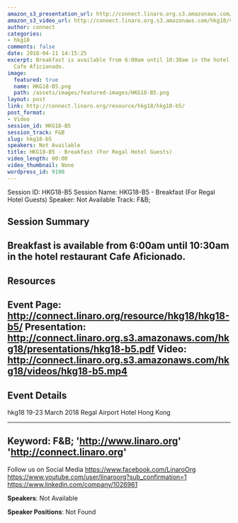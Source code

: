 ```yaml
---
amazon_s3_presentation_url: http://connect.linaro.org.s3.amazonaws.com/hkg18/presentations/hkg18-b5.pdf
amazon_s3_video_url: http://connect.linaro.org.s3.amazonaws.com/hkg18/videos/hkg18-b5.mp4
author: connect
categories:
- hkg18
comments: false
date: 2018-04-11 14:15:25
excerpt: Breakfast is available from 6:00am until 10:30am in the hotel restaurant
  Cafe Aficionado.
image:
  featured: true
  name: HKG18-B5.png
  path: /assets/images/featured-images/HKG18-B5.png
layout: post
link: http://connect.linaro.org/resource/hkg18/hkg18-b5/
post_format:
- Video
session_id: HKG18-B5
session_track: F&B
slug: hkg18-b5
speakers: Not Available
title: HKG18-B5 - Breakfast (For Regal Hotel Guests)
video_length: 00:00
video_thumbnail: None
wordpress_id: 9190
---
```


Session ID: HKG18-B5
Session Name: HKG18-B5 - Breakfast (For Regal Hotel Guests)
Speaker: Not Available
Track: F&B;


## Session Summary
Breakfast is available from 6:00am until 10:30am in the hotel restaurant Cafe Aficionado.
---------------------------------------------------
## Resources
Event Page: http://connect.linaro.org/resource/hkg18/hkg18-b5/
Presentation: http://connect.linaro.org.s3.amazonaws.com/hkg18/presentations/hkg18-b5.pdf
Video: http://connect.linaro.org.s3.amazonaws.com/hkg18/videos/hkg18-b5.mp4
 ---------------------------------------------------
## Event Details
hkg18
19-23 March 2018 
Regal Airport Hotel Hong Kong

---------------------------------------------------
Keyword: F&B;
'http://www.linaro.org'
'http://connect.linaro.org'
---------------------------------------------------
Follow us on Social Media
https://www.facebook.com/LinaroOrg
https://www.youtube.com/user/linaroorg?sub_confirmation=1
https://www.linkedin.com/company/1026961

**Speakers**: Not Available

**Speaker Positions**: Not Found